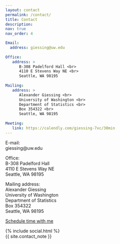 ```yaml
---
layout: contact
permalink: /contact/
title: Contact
description: 
nav: true
nav_order: 4

Email:
  address: giessing@uw.edu
  
Office:
   address: >
      B-308 Padelford Hall <br>
      4110 E Stevens Way NE <br>
      Seattle, WA 98195
      
Mailing:
   address: >
      Alexander Giessing <br>
      University of Washington <br>
      Department of Statistics <br>
      Box 354322 <br>
      Seattle, WA 98195
      
Meeting:
   link: https://calendly.com/giessing-7xc/30min
---
```


<p> <span class="font-weight-bold">E-mail:</span> <br>
giessing@uw.edu </p>
<p> <span class="font-weight-bold">Office:</span> <br>
B-308 Padelford Hall <br>
4110 E Stevens Way NE <br>
Seattle, WA 98195 </p>
   
<p> <span class="font-weight-bold">Mailing address:</span> <br>
Alexander Giessing <br>
University of Washington <br>
Department of Statistics <br>
Box 354322 <br>
Seattle, WA 98195 </p>

<p> <a href = "https://calendly.com/giessing-7xc/30min" target="_new"> Schedule time with me </a> </p>

<div class="social">
  <div class="contact-icons">
    {% include social.html %}
  </div>

  <div class="contact-note">
    {{ site.contact_note }}
  </div>

</div>

